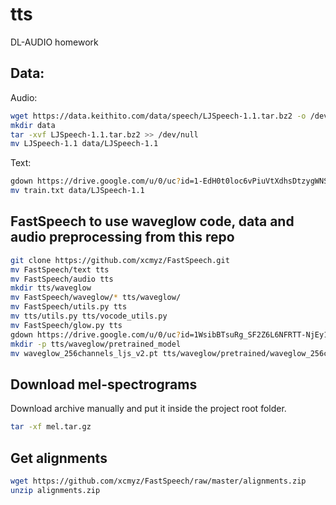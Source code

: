 # tts
DL-AUDIO homework

## Data:
Audio:
```bash
wget https://data.keithito.com/data/speech/LJSpeech-1.1.tar.bz2 -o /dev/null --show-progress
mkdir data
tar -xvf LJSpeech-1.1.tar.bz2 >> /dev/null
mv LJSpeech-1.1 data/LJSpeech-1.1
```
Text:
```bash
gdown https://drive.google.com/u/0/uc?id=1-EdH0t0loc6vPiuVtXdhsDtzygWNSNZx
mv train.txt data/LJSpeech-1.1
```

## FastSpeech to use waveglow code, data and audio preprocessing from this repo
```bash
git clone https://github.com/xcmyz/FastSpeech.git
mv FastSpeech/text tts
mv FastSpeech/audio tts
mkdir tts/waveglow
mv FastSpeech/waveglow/* tts/waveglow/
mv FastSpeech/utils.py tts
mv tts/utils.py tts/vocode_utils.py
mv FastSpeech/glow.py tts
gdown https://drive.google.com/u/0/uc?id=1WsibBTsuRg_SF2Z6L6NFRTT-NjEy1oTx
mkdir -p tts/waveglow/pretrained_model
mv waveglow_256channels_ljs_v2.pt tts/waveglow/pretrained/waveglow_256channels.pt
```

## Download mel-spectrograms
Download archive manually and put it inside the project root folder.
```bash
tar -xf mel.tar.gz
```

## Get alignments
```bash
wget https://github.com/xcmyz/FastSpeech/raw/master/alignments.zip
unzip alignments.zip
```